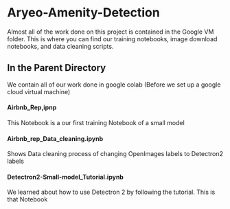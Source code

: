 # Aryeo-Amenity-Detection
Almost all of the work done on this project is contained in the Google VM folder. This is where you can find our training notebooks, image download notebooks, and  data cleaning scripts. 

## In the Parent Directory
We contain all of our work done in google colab (Before we set up a google cloud virtual machine) 

#### Airbnb_Rep,ipnp
This Notebook is a our first training Notebook of a small model

#### Airbnb_rep_Data_cleaning.ipynb
Shows Data cleaning process of changing OpenImages labels to Detectron2 labels

#### Detectron2-Small-model_Tutorial.ipynb
We learned about how to use Detectron 2 by following the tutorial. This is that Notebook



